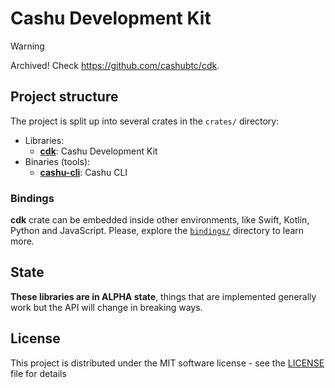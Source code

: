 # Cashu Development Kit

> [!WARNING]  
> Archived! Check <https://github.com/cashubtc/cdk>.

## Project structure

The project is split up into several crates in the `crates/` directory:

* Libraries:
    * [**cdk**](crates/cdk): Cashu Development Kit
* Binaries (tools):
    * [**cashu-cli**](./crates/cashu-cli): Cashu CLI

### Bindings

**cdk** crate can be embedded inside other environments, like Swift, Kotlin, Python and JavaScript.
Please, explore the [`bindings/`](./bindings) directory to learn more.

## State

**These libraries are in ALPHA state**, things that are implemented generally work but the API will change in breaking ways.

## License

This project is distributed under the MIT software license - see the [LICENSE](LICENSE) file for details
